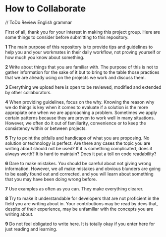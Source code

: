 # How to Collaborate

// ToDo Review English grammar

First of all, thank you for your interest in making this project group. Here are some things to consider before
submitting to this repository.

**1** The main purpose of this repository is to provide tips and guidelines to help you and your workmates in their daily workflow, not proving yourself or how much you know about something.

**2** Write about things that you are familiar with. The purpose of this is not to gather information for the sake of it but to bring to the table those practices that we are already using on the projects we work and discuss them.

**3** Everything we upload here is open to be reviewed, modified and extended by other collaborators.

**4** When providing guidelines, focus on the why. Knowing the reason why we do things is key when it comes to evaluate if a solution is the more appropiate one when we are approaching a problem. Sometimes we apply certain patterns because they are proven to work well in many situations. However, we often do it out of familiarity, convenience or to keep the consistency within or between projects.

**5** Try to point the pitfalls and handicaps of what you are proposing. No solution or technology is perfect. Are there any cases the topic you are writing about should not be used? If it is something complicated, does it always worth? It is hard to maintain? Does it put a toll on code readability?

**6** Dare to make mistakes. You should be careful about not giving wrong information. However, we all make mistakes and obvious blunders are going to be easily found out and corrected, and you will learn about something that you may have been doing wrong before.

**7** Use examples as often as you can. They make everything clearer.

**8** Try to make it understandable for developers that are not proficient in the field you are writing about in. Your contributions may be read by devs that, despite of their experience, may be unfamiliar with the concepts you are writing about.

**9** Do not feel obligated to write here. It is totally okay if you enter here for just reading and learning.
